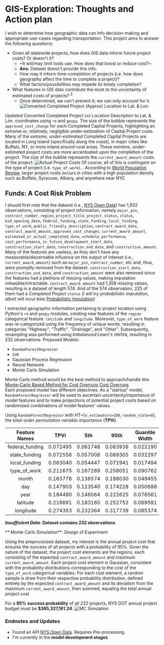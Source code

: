 # **GIS-Exploration**: Thoughts and Action plan
I wish to determine how geographic data can info decision-making and appropriate use-cases regarding transportation. This project aims to answer the following questions:
* Given all statewide projects, how does GIS data inform future project costs? Or doesn't it?
  * ~It will/may limit tools use. How does that boost or reduce cost?~
   * **Ans:** Dataset doesn't provide this info.
  * How may it inform time-completion of projects (i.e. how does geography affect the time to complete a project)?
  * What factors/possibilities may impede its timely completion?
* What features in GIS data contribute the most to the uncertainty of estimated costs of projects? $^{2}$
  * Once determined, we can't prevent it; we can only account for it.
![Converted Completed Project (Approx) Location to Lat. & Lon.](https://github.com/user-attachments/assets/8634f195-4f47-44f8-90c5-940764788179)

 *Updated* Converted Completed Project ($\approx$) Location Description to Lat. & Lon. coordinates using `re` and `geopy`.
 The size of the bubble represents the `approved_cost_change` for each Completed Capital Projects, highlighting an extreme or, relatively, negligible under-estimation of Capital Project costs. Many of the *extreme,* *under-estimated* Completed Capital Projects are located in Long Island (specifically along the coast), in major cities like Buffalo, NY, or more inland around rural areas. These extreme, under-estimated project costs are more accentuated upon the completion of the project. The size of the bubble represents the `current_award_amount` costs of the project:
 ![Actual Project Costs](https://github.com/user-attachments/assets/79f63cb3-1149-4e5d-970b-8da9174cd860)
Of course, all of this is contingent on the type of project (i.e. `type_of_work`)...
According to [World Population Review](https://worldpopulationreview.com/us-counties/new-york), larger project costs occurs in cities with a high population density such as Buffalo, Syracuse, Albany, and anywhere near NYC

## **Funds**: A Cost Risk Problem
I should first note that the dataset (i.e., [NYS Open Data](https://dev.socrata.com/foundry/data.ny.gov/rz8t-4kmq)) has 1,932 observations, consisting of project information, namely `major_pin`, `contract_number`, `region`, `project_title`, `project_status`, `status`, `bid_opening_date`, `federal_funding`, `state_funding`, `local_funding`, `type_of_work`, `public_friendly_description`, `contract_award_date`, `contract_award_amount`, `approved_cost_changes`, `current_award_amount`, `estimated_or_actual_completed_date`, `schedule_performance`, `cost_performance`, `in_future_development_start_date`, `construction_start_date`, `construction_end_date`, and `construction_amount`. Many of the features are useless, as they don't have any measurable/discernable influence on the output of interest (i.e., `current_award_amount`) such as `major_pin`, `contract_number`, etc and, thus, were promptly removed from the dataset. `construction_start_date`, `construction_end_date`, and `construction_amount` were also removed since the features had a plethora of missing values, making imputation infeasible/intractable. `contract_award_amount` had 1,358 missing values, resulting in a dataset of length 574. And of the 574 observation, 225 of them had a *Completed Project* `status` (*I will try probabilistic imputation, albeit will incur bias* [Probabilistic Imputation](https://stats.oarc.ucla.edu/wp-content/uploads/2016/02/multipleimputation.pdf))

I extracted geographic information pertaining to project location using Python's `re` and `geopy` modules, creating new features of the `region` categorical feature: `latitude` and `longitude`. Moreover, `type_of_work` feature was re-categorized using the frequency of unique words, resulting in categories "Highway", "Traffic", "Drainage", and "Other". Subsequently, resampling was performed using *Imbalanced* Learn's `SMOTEN`, resulting in 232 observations.
Proposed Models: 
* `RandomForestRegressor`
* `SVR`
* Gaussian Process Regression
* Neural Network
* Monte Carlo Simulation 

Monte Carlo method would be the best method to approach/handle this [Monte-Carlo Based Method for Cost Overruns](https://www.witpress.com/Secure/ejournals/papers/SSE060221f.pdf) [Cost Overruns](https://ijisrt.com/assets/upload/files/IJISRT23APR1646.pdf)\
Each proposed model has different objectives. As a "startup" model, `RandomForestRegressor` will be used to ascertain uncertainty/importance of model features and to make projections of potential project costs based on randomized combinations of model features' values.

Using `RandomForestRegressor` with HT={`n_estimators=100`, `random_state=0`}, the *total-order permutation variable importance* (**TPVi**)

| Feature Names | TPVi |	5th |	95th | Quantile Width|
| :----: | :----: | :----: | :----: | :----: |
| federal_funding	| 0.072495	| 0.061748	| 0.083938	| 0.022190|
| state_funding	| 0.072556	| 0.057008	| 0.089305	| 0.032297 |
| local_funding	| 0.063040	| 0.054447	| 0.071941	| 0.017494 |
| type_of_work	| 0.211675	| 0.167289	| 0.258051	| 0.090762 |
| month	| 0.163776	| 0.138574	| 0.188030	| 0.049455 |
| day	| 0.147903	| 0.123540	| 0.174228	| 0.050688 | 
| year	| 0.184490	| 0.146064	| 0.222625	| 0.076561 |
| latitude	| 0.216691	| 0.183160	| 0.252752	| 0.069591 |
| longitude	| 0.274353	| 0.232364	| 0.317739	| 0.085374 |

***Insufficient Data***: **Dataset contains 232 observations**

** Monte Carlo Simulation**: Design of Experiment

Using the preprocessed dataset, my interest is the annual project cost that ensures the success of all projects with a probability of 95%. Given the nature of the dataset, the project cost elements are the regions, each consisting of the expected `contract_award_amount` and maximum `current_award_amount`. Each project cost element is Gaussian, consistent with the probability distributions corresponding to the cost of the `type_of_work` categorical variables. For each cost element, a random sample is draw from their respective probability distribution, defined entirely by the expected `contract_award_amount` and its deviation from the maximum `current_award_amount`, then summed, equaling the total annual project cost

For a **95% success probability** of all *232* projects, NYS DOT annual project budget must be **$365,327,161.24**.
![MC Simulation](https://github.com/user-attachments/assets/105836bd-3282-49b6-9722-c0662a9538bc)


### Endnotes and Updates
* Found an API [NYS Open Data](https://dev.socrata.com/foundry/data.ny.gov/rz8t-4kmq). Requires Pre-processing.
* I'm currently in the **model development stages**

